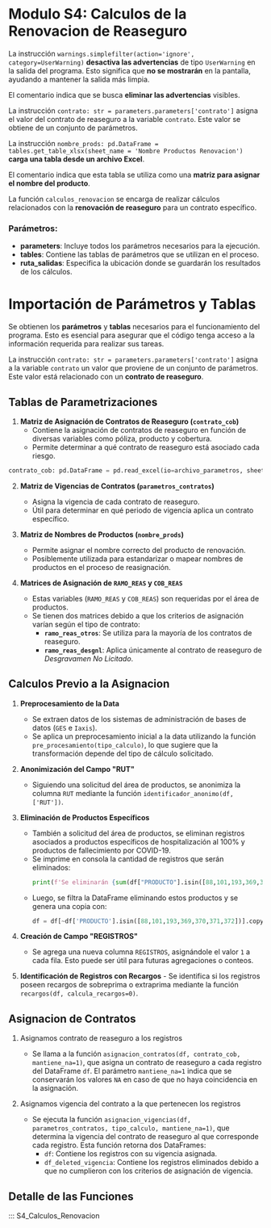 # Modulo S4: Calculos de la Renovacion de Reaseguro


La instrucción `warnings.simplefilter(action='ignore', category=UserWarning)` **desactiva las advertencias** de tipo `UserWarning` en la salida del programa. Esto significa que **no se mostrarán** en la pantalla, ayudando a mantener la salida más limpia.

El comentario indica que se busca **eliminar las advertencias** visibles.

La instrucción `contrato: str = parameters.parameters['contrato']` asigna el valor del contrato de reaseguro a la variable `contrato`. Este valor se obtiene de un conjunto de parámetros.

La instrucción `nombre_prods: pd.DataFrame = tables.get_table_xlsx(sheet_name = 'Nombre Productos Renovacion')` **carga una tabla desde un archivo Excel**.

El comentario indica que esta tabla se utiliza como una **matriz para asignar el nombre del producto**.


La función `calculos_renovacion` se encarga de realizar cálculos relacionados con la **renovación de reaseguro** para un contrato específico.

### Parámetros:
- **parameters**: Incluye todos los parámetros necesarios para la ejecución.
- **tables**: Contiene las tablas de parámetros que se utilizan en el proceso.
- **ruta_salidas**: Especifica la ubicación donde se guardarán los resultados de los cálculos.

# Importación de Parámetros y Tablas

Se obtienen los **parámetros** y **tablas** necesarios para el funcionamiento del programa. Esto es esencial para asegurar que el código tenga acceso a la información requerida para realizar sus tareas.


La instrucción `contrato: str = parameters.parameters['contrato']` asigna a la variable `contrato` un valor que proviene de un conjunto de parámetros. Este valor está relacionado con un **contrato de reaseguro**.























## Tablas de Parametrizaciones

1. **Matriz de Asignación de Contratos de Reaseguro (`contrato_cob`)**  
    - Contiene la asignación de contratos de reaseguro en función de diversas variables como póliza, producto y cobertura.
    - Permite determinar a qué contrato de reaseguro está asociado cada riesgo.
```python
contrato_cob: pd.DataFrame = pd.read_excel(io=archivo_parametros, sheet_name='Matriz Contrato-Cobertura')
```

2. **Matriz de Vigencias de Contratos (`parametros_contratos`)**  
    - Asigna la vigencia de cada contrato de reaseguro.
    - Útil para determinar en qué periodo de vigencia aplica un contrato específico.

3. **Matriz de Nombres de Productos (`nombre_prods`)**  
    - Permite asignar el nombre correcto del producto de renovación.
    - Posiblemente utilizada para estandarizar o mapear nombres de productos en el proceso de reasignación.

4. **Matrices de Asignación de `RAMO_REAS` y `COB_REAS`**  
    - Estas variables (`RAMO_REAS` y `COB_REAS`) son requeridas por el área de productos.
    - Se tienen dos matrices debido a que los criterios de asignación varían según el tipo de contrato:
        - **`ramo_reas_otros`**: Se utiliza para la mayoría de los contratos de reaseguro.
        - **`ramo_reas_desgnl`**: Aplica únicamente al contrato de reaseguro de *Desgravamen No Licitado*.


## Calculos Previo a la Asignacion
1. **Preprocesamiento de la Data**
    - Se extraen datos de los sistemas de administración de bases de datos (`GES` e `Iaxis`).
    - Se aplica un preprocesamiento inicial a la data utilizando la función `pre_procesamiento(tipo_calculo)`, lo que sugiere que la transformación depende del tipo de cálculo solicitado.

2. **Anonimización del Campo "RUT"**
    - Siguiendo una solicitud del área de productos, se anonimiza la columna `RUT` mediante la función `identificador_anonimo(df, ['RUT'])`.
3. **Eliminación de Productos Específicos**
    - También a solicitud del área de productos, se eliminan registros asociados a productos específicos de hospitalización al 100% y productos de fallecimiento por COVID-19.
    - Se imprime en consola la cantidad de registros que serán eliminados:
        ```python
        print(f'Se eliminarán {sum(df["PRODUCTO"].isin([88,101,193,369,370,371,372]))} registros que pertenecen a los productos de Hospitalario 100% y productos fallecimiento COVID')
        ```
    - Luego, se filtra la DataFrame eliminando estos productos y se genera una copia con:
        ```python
        df = df[~df['PRODUCTO'].isin([88,101,193,369,370,371,372])].copy()
        ```

4. **Creación de Campo "REGISTROS"**
    - Se agrega una nueva columna `REGISTROS`, asignándole el valor `1` a cada fila. Esto puede ser útil para futuras agregaciones o conteos.

5. **Identificación de Registros con Recargos**
        - Se identifica si los registros poseen recargos de sobreprima o extraprima mediante la función `recargos(df, calcula_recargos=0)`.

## Asignacion de Contratos
1. Asignamos contrato de reaseguro a los registros  
    - Se llama a la función `asignacion_contratos(df, contrato_cob, mantiene_na=1)`, que asigna un contrato de reaseguro a cada registro del DataFrame `df`. El parámetro `mantiene_na=1` indica que se conservarán los valores `NA` en caso de que no haya coincidencia en la asignación.

2. Asignamos vigencia del contrato a la que pertenecen los registros  
    - Se ejecuta la función `asignacion_vigencias(df, parametros_contratos, tipo_calculo, mantiene_na=1)`, que determina la vigencia del contrato de reaseguro al que corresponde cada registro. Esta función retorna dos DataFrames:
        - `df`: Contiene los registros con su vigencia asignada.
        - `df_deleted_vigencia`: Contiene los registros eliminados debido a que no cumplieron con los criterios de asignación de vigencia.


## Detalle de las Funciones
::: S4_Calculos_Renovacion



